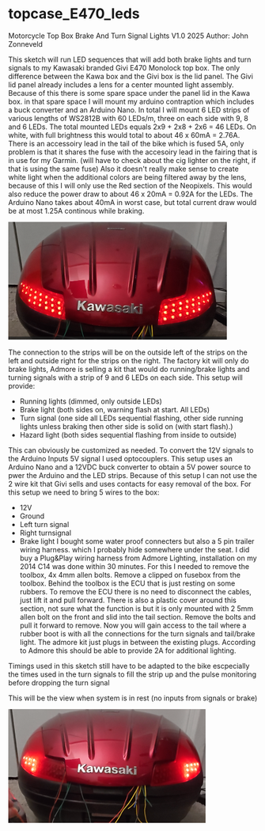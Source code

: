 ﻿# topcase\_E470\_leds

Motorcycle Top Box Brake And Turn Signal Lights
V1.0  2025 Author: John Zonneveld

This sketch will run LED sequences that will add both brake lights and turn signals to my Kawasaki branded Givi
E470 Monolock top box. The only difference between the Kawa box and the Givi box is the lid panel. The Givi lid
panel already includes a lens for a center mounted light assembly. Because of this there is some spare space under
the panel lid in the Kawa box. in that spare space I will mount my arduino contraption which includes a buck converter
and an Arduino Nano.
In total I will mount 6 LED strips of various lengths of WS2812B with 60 LEDs/m, three on each side with 9, 8 and 6 LEDs.
The total mounted LEDs equals 2x9 + 2x8 + 2x6 = 46 LEDs. On white, with full brightness this would total to about 46 x
60mA = 2.76A. There is an accessoiry lead in the tail of the bike which is fused 5A, only problem is that it shares the
fuse with the accesoiry lead in the fairing that is in use for my Garmin. (will have to check about the cig lighter on
the right, if that is using the same fuse)
Also it doesn't really make sense to create white light when the additional colors are being filtered away by the lens,
because of this I will only use the Red section of the Neopixels. This would also reduce the power draw to about 46 x
20mA = 0.92A for the LEDs. The Arduino Nano takes about 40mA in worst case, but total current
draw would be at most 1.25A continous while braking.

![img](e470.PNG)

The connection to the strips will be on the outside left of the strips on the left and outside right for the strips on
the right.
The factory kit will only do brake lights, Admore is selling a kit that would do running/brake lights and turning signals
with a strip of 9 and 6 LEDs on each side.
This setup will provide:

* Running lights (dimmed, only outside LEDs)
* Brake light (both sides on, warning flash at start. All LEDs)
* Turn signal (one side all LEDs sequential flashing, other side running lights unless braking then other side is solid on
  (with start flash).)
* Hazard light (both sides sequential flashing from inside to outside)

This can obviously be customized as needed.  To convert the 12V signals to the Arduino Inputs 5V signal I used optocouplers.
This setup uses an Arduino Nano and a 12VDC buck converter to obtain a 5V power source to pwer the Arduino and the LED strips.
Because of this setup I can not use the 2 wire kit that Givi sells and uses contacts for easy removal of the box.
For this setup we need to bring 5 wires to the box:

* 12V
* Ground
* Left turn signal
* Right turnsignal
* Brake light
  I bought some water proof connecters but also a 5 pin trailer wiring harness. which I probably hide somewhere under the seat.
  I did buy a Plug&Play wiring harness from Admore Lighting, installation on my 2014 C14 was done within 30 minutes.
  For this I needed to remove the toolbox, 4x 4mm allen bolts. Remove a clipped on fusebox from the toolbox. Behind the toolbox is the ECU that is just resting on some rubbers. To remove the ECU there is no need to disconnect the cables, just lift it and pull forward.
  There is also a plastic cover around this section, not sure what the function is but it is only mounted with 2 5mm allen bolt on the front and slid into the tail section. Remove the bolts and pull it forward to remove.
  Now you will gain access to the tail where a rubber boot is with all the connections for the turn signals and tail/brake light. The admore kit just plugs in between the existing plugs. According to Admore this should be able to provide 2A for additional lighting.

Timings used in this sketch still have to be adapted to the bike escpecially the times used in the turn signals to fill the
strip up and the pulse monitoring before dropping the turn signal

This will be the view when system is in rest (no inputs from signals or brake)

![img](e470_runninglights.PNG)


